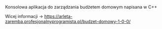 Konsolowa aplikacja do zarządzania budżetem domowym napisana w C++

Wicej informacji -> https://arleta-zaremba.profesjonalnyprogramista.pl/budzet-domowy-1-0-0/

